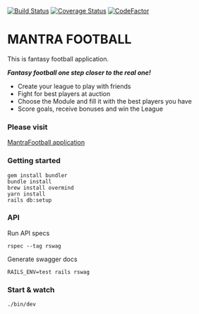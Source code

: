 [![Build Status](https://travis-ci.com/yurak/fanta.svg?branch=master)](https://travis-ci.com/yurak/fanta)
[![Coverage Status](https://coveralls.io/repos/github/yurak/fanta/badge.svg?branch=master)](https://coveralls.io/github/yurak/fanta?branch=master)
[![CodeFactor](https://www.codefactor.io/repository/github/yurak/fanta/badge)](https://www.codefactor.io/repository/github/yurak/fanta)

# MANTRA FOOTBALL

This is fantasy football application.

**_Fantasy football one step closer to the real one!_**

- Create your league to play with friends
- Fight for best players at auction
- Choose the Module and fill it with the best players you have
- Score goals, receive bonuses and win the League

### Please visit

[MantraFootball application](http://mantrafootball.org/)

### Getting started

```
gem install bundler
bundle install
brew install overmind
yarn install
rails db:setup
```

### API

Run API specs
```
rspec --tag rswag
```

Generate swagger docs
```
RAILS_ENV=test rails rswag
```

### Start & watch

```
./bin/dev
```
